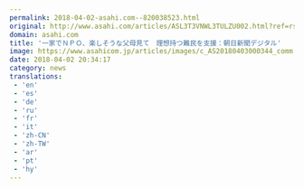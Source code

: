 ```yaml
---
permalink: 2018-04-02-asahi.com--820038523.html
original: http://www.asahi.com/articles/ASL3T3VNWL3TULZU002.html?ref=rss
domain: asahi.com
title: '一家でＮＰＯ、楽しそうな父母見て　理想持つ難民を支援：朝日新聞デジタル'
image: https://www.asahicom.jp/articles/images/c_AS20180403000344_comm.jpg
date: 2018-04-02 20:34:17
category: news
translations: 
 - 'en'
 - 'es'
 - 'de'
 - 'ru'
 - 'fr'
 - 'it'
 - 'zh-CN'
 - 'zh-TW'
 - 'ar'
 - 'pt'
 - 'hy'
---
```


